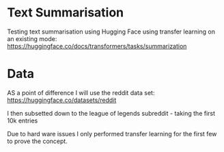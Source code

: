 # Text Summarisation

Testing text summarisation using Hugging Face using transfer learning on an existing mode:
https://huggingface.co/docs/transformers/tasks/summarization


# Data
AS a point of difference I will use the reddit data set:
https://huggingface.co/datasets/reddit

I then subsetted down to the league of legends subreddit - taking the first 10k entries

Due to hard ware issues I only performed transfer learning for the first few to prove the concept.
